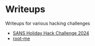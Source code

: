 # Writeups

Writeups for various hacking challenges

* [SANS Holiday Hack Challenge 2024](./SANS_HHC2024/README.md)
* [root-me](root-me/README.md)
